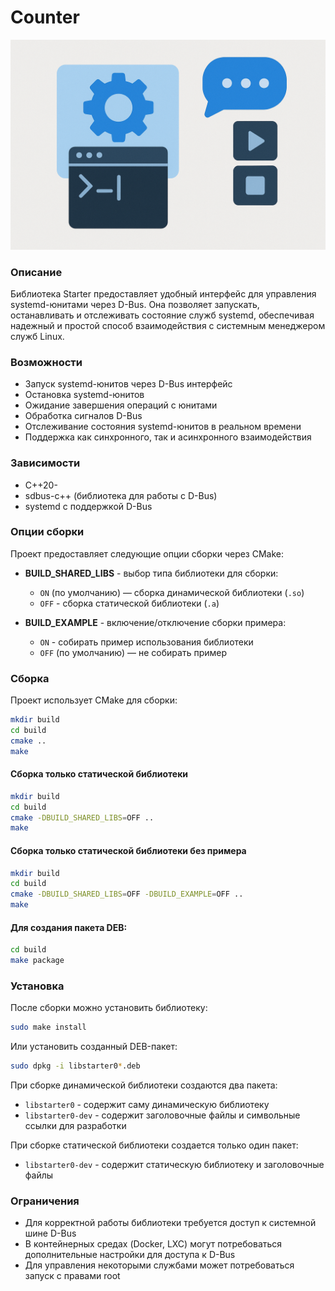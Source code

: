 # Counter

![Counter Logo](logo/logo.png)

### Описание
Библиотека Starter предоставляет удобный интерфейс для управления systemd-юнитами через D-Bus. Она позволяет запускать, останавливать и отслеживать состояние служб systemd, обеспечивая надежный и простой способ взаимодействия с системным менеджером служб Linux.

### Возможности
- Запуск systemd-юнитов через D-Bus интерфейс
- Остановка systemd-юнитов
- Ожидание завершения операций с юнитами
- Обработка сигналов D-Bus
- Отслеживание состояния systemd-юнитов в реальном времени
- Поддержка как синхронного, так и асинхронного взаимодействия

### Зависимости
- C++20-
- sdbus-c++ (библиотека для работы с D-Bus)
- systemd с поддержкой D-Bus

### Опции сборки

Проект предоставляет следующие опции сборки через CMake:

- **BUILD_SHARED_LIBS** - выбор типа библиотеки для сборки:
    - `ON` (по умолчанию) — сборка динамической библиотеки (`.so`)
    - `OFF` - сборка статической библиотеки (`.a`)

- **BUILD_EXAMPLE** - включение/отключение сборки примера:
    - `ON` - собирать пример использования библиотеки
    - `OFF` (по умолчанию) — не собирать пример

### Сборка

Проект использует CMake для сборки:

````bash
mkdir build
cd build
cmake ..
make
````

#### Сборка только статической библиотеки

````bash
mkdir build
cd build
cmake -DBUILD_SHARED_LIBS=OFF ..
make
````

#### Сборка только статической библиотеки без примера

``` bash
mkdir build
cd build
cmake -DBUILD_SHARED_LIBS=OFF -DBUILD_EXAMPLE=OFF ..
make
```

#### Для создания пакета DEB:

``` bash
cd build
make package
```

### Установка

После сборки можно установить библиотеку:

``` bash
sudo make install
```

Или установить созданный DEB-пакет:

``` bash
sudo dpkg -i libstarter0*.deb
```

При сборке динамической библиотеки создаются два пакета:

- `libstarter0` - содержит саму динамическую библиотеку
- `libstarter0-dev` - содержит заголовочные файлы и символьные ссылки для разработки

При сборке статической библиотеки создается только один пакет:

- `libstarter0-dev` - содержит статическую библиотеку и заголовочные файлы

### Ограничения
- Для корректной работы библиотеки требуется доступ к системной шине D-Bus
- В контейнерных средах (Docker, LXC) могут потребоваться дополнительные настройки для доступа к D-Bus
- Для управления некоторыми службами может потребоваться запуск с правами root


